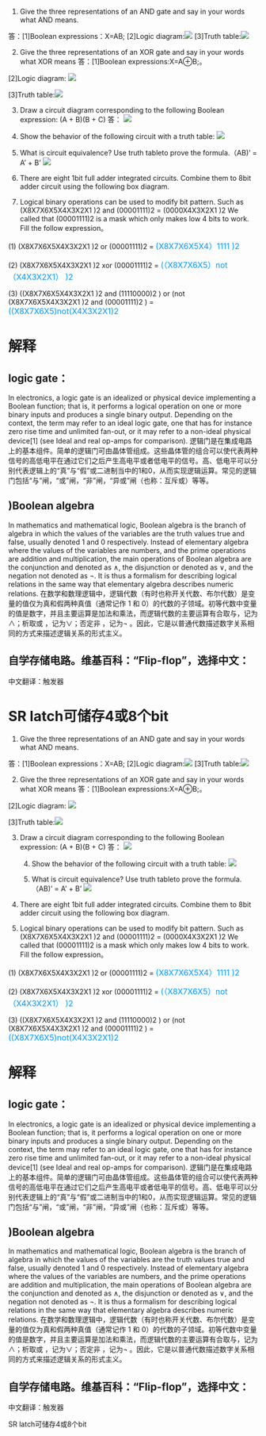 1) Give the three representations of an AND gate and say in your words what AND means.

答：[1]Boolean expressions：X=AB;
    [2]Logic diagram:![](images/123.PNG)
    [3]Truth table:![](images/222.PNG)

2) Give the three representations of an XOR gate and say in your words what XOR means
答：[1]Boolean expressions:X=A⊕B;。

[2]Logic diagram: ![](images/e.PNG)

[3]Truth table:![](images/ddd.PNG) 

 3) Draw a circuit diagram corresponding to the following Boolean expression: (A + B)(B + C)
    答： 
![](images/DA.PNG)

4) Show the behavior of the following circuit with a truth table:
![](images/3.PNG)

5) What is circuit equivalence? Use truth tableto prove the formula.（AB)’ = A’ + B’
![](images/dji.PNG)

 6) There are eight 1bit full adder integrated circuits. Combine them to 8bit adder circuit using the following box diagram.

7) Logical binary operations can be used to modify bit pattern. Such as
(X8X7X6X5X4X3X2X1
)2 and (00001111)2 = (0000X4X3X2X1
)2
We called that (00001111)2
is a mask which only makes low 4 bits to work.
Fill the follow expression。

(1) (X8X7X6X5X4X3X2X1
)2 or (00001111)2 = <font color=#0099ff size=3 face="">(X8X7X6X5X4）1111 )2</font>

(2) (X8X7X6X5X4X3X2X1
)2
xor (00001111)2 = <font color=#0099ff size=3 face="">(（X8X7X6X5）not（X4X3X2X1） )2</font>

(3) ((X8X7X6X5X4X3X2X1
)2 and (11110000)2 )
or (not (X8X7X6X5X4X3X2X1
)2
and (00001111)2
) = <font color=#0099ff size=3 face="">((X8X7X6X5)not(X4X3X2X1)2</font>

# 解释

## logic gate：
In electronics, a logic gate is an idealized or physical device implementing a Boolean function; that is, it performs a logical operation on one or more binary inputs and produces a single binary output. Depending on the context, the term may refer to an ideal logic gate, one that has for instance zero rise time and unlimited fan-out, or it may refer to a non-ideal physical device[1] (see Ideal and real op-amps for comparison).
逻辑门是在集成电路上的基本组件。简单的逻辑门可由晶体管组成。这些晶体管的组合可以使代表两种信号的高低电平在通过它们之后产生高电平或者低电平的信号。高、低电平可以分别代表逻辑上的“真”与“假”或二进制当中的1和0，从而实现逻辑运算。常见的逻辑门包括“与”闸，“或”闸，“非”闸，“异或”闸（也称：互斥或）等等。

## )Boolean algebra
In mathematics and mathematical logic, Boolean algebra is the branch of algebra in which the values of the variables are the truth values true and false, usually denoted 1 and 0 respectively. Instead of elementary algebra where the values of the variables are numbers, and the prime operations are addition and multiplication, the main operations of Boolean algebra are the conjunction and denoted as ∧, the disjunction or denoted as ∨, and the negation not denoted as ¬. It is thus a formalism for describing logical relations in the same way that elementary algebra describes numeric relations.
在数学和数理逻辑中，逻辑代数（有时也称开关代数、布尔代数）是变量的值仅为真和假两种真值（通常记作 1 和 0）的代数的子领域。初等代数中变量的值是数字，并且主要运算是加法和乘法，而逻辑代数的主要运算有合取与，记为∧；析取或 ，记为∨；否定非 ，记为¬ 。因此，它是以普通代数描述数字关系相同的方式来描述逻辑关系的形式主义。


## 自学存储电路。维基百科：“Flip-flop”，选择中文：
中文翻译：触发器

SR latch可储存4或8个bit
=======
1) Give the three representations of an AND gate and say in your words what AND means.

答：[1]Boolean expressions：X=AB;
    [2]Logic diagram:![](images/123.PNG)
    [3]Truth table:![](images/222.PNG)

2) Give the three representations of an XOR gate and say in your words what XOR means
答：[1]Boolean expressions:X=A⊕B;。

[2]Logic diagram: ![](images/e.PNG)

[3]Truth table:![](images/ddd.PNG) 

 3) Draw a circuit diagram corresponding to the following Boolean expression: (A + B)(B + C)
    答： 
![](images/DA.PNG)

    4) Show the behavior of the following circuit with a truth table:
![](images/3.PNG)

    5) What is circuit equivalence? Use truth tableto prove the formula.（AB)’ = A’ + B’
![](images/dji.PNG)

 6) There are eight 1bit full adder integrated circuits. Combine them to 8bit adder circuit using the following box diagram.

7) Logical binary operations can be used to modify bit pattern. Such as
(X8X7X6X5X4X3X2X1
)2 and (00001111)2 = (0000X4X3X2X1
)2
We called that (00001111)2
is a mask which only makes low 4 bits to work.
Fill the follow expression。

(1) (X8X7X6X5X4X3X2X1
)2 or (00001111)2 = <font color=#0099ff size=3 face="">(X8X7X6X5X4）1111 )2</font>

(2) (X8X7X6X5X4X3X2X1
)2
xor (00001111)2 = <font color=#0099ff size=3 face="">(（X8X7X6X5）not（X4X3X2X1） )2</font>

(3) ((X8X7X6X5X4X3X2X1
)2 and (11110000)2 )
or (not (X8X7X6X5X4X3X2X1
)2
and (00001111)2
) = <font color=#0099ff size=3 face="">((X8X7X6X5)not(X4X3X2X1)2</font>

# 解释

## logic gate：
In electronics, a logic gate is an idealized or physical device implementing a Boolean function; that is, it performs a logical operation on one or more binary inputs and produces a single binary output. Depending on the context, the term may refer to an ideal logic gate, one that has for instance zero rise time and unlimited fan-out, or it may refer to a non-ideal physical device[1] (see Ideal and real op-amps for comparison).
逻辑门是在集成电路上的基本组件。简单的逻辑门可由晶体管组成。这些晶体管的组合可以使代表两种信号的高低电平在通过它们之后产生高电平或者低电平的信号。高、低电平可以分别代表逻辑上的“真”与“假”或二进制当中的1和0，从而实现逻辑运算。常见的逻辑门包括“与”闸，“或”闸，“非”闸，“异或”闸（也称：互斥或）等等。

## )Boolean algebra
In mathematics and mathematical logic, Boolean algebra is the branch of algebra in which the values of the variables are the truth values true and false, usually denoted 1 and 0 respectively. Instead of elementary algebra where the values of the variables are numbers, and the prime operations are addition and multiplication, the main operations of Boolean algebra are the conjunction and denoted as ∧, the disjunction or denoted as ∨, and the negation not denoted as ¬. It is thus a formalism for describing logical relations in the same way that elementary algebra describes numeric relations.
在数学和数理逻辑中，逻辑代数（有时也称开关代数、布尔代数）是变量的值仅为真和假两种真值（通常记作 1 和 0）的代数的子领域。初等代数中变量的值是数字，并且主要运算是加法和乘法，而逻辑代数的主要运算有合取与，记为∧；析取或 ，记为∨；否定非 ，记为¬ 。因此，它是以普通代数描述数字关系相同的方式来描述逻辑关系的形式主义。


## 自学存储电路。维基百科：“Flip-flop”，选择中文：
中文翻译：触发器

SR latch可储存4或8个bit
